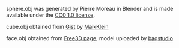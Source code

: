 sphere.obj was generated by Pierre Moreau in Blender and is made available
under the [CC0 1.0
license](https://creativecommons.org/publicdomain/zero/1.0/).

cube.obj obtained from [Gist](https://gist.github.com/MaikKlein/0b6d6bb58772c13593d0a0add6004c1c) 
by [MaikKlein](https://gist.github.com/MaikKlein)

face.obj obtained from [Free3D page](https://free3d.com/3d-model/head-base-mesh-87423.html), 
model uploaded by [baqstudio](https://free3d.com/user/baqstudio)
